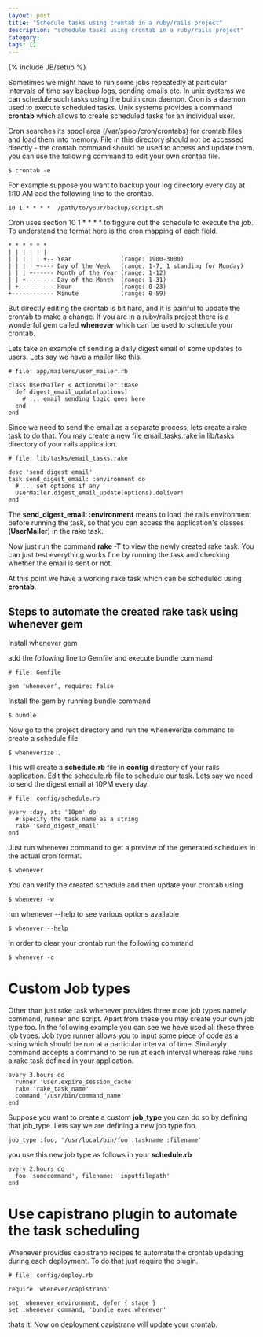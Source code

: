 ```yaml
---
layout: post
title: "Schedule tasks using crontab in a ruby/rails project"
description: "schedule tasks using crontab in a ruby/rails project"
category:
tags: []
---
```

{% include JB/setup %}

Sometimes we might have to run some jobs repeatedly at particular intervals of time say backup logs, sending emails etc. In unix systems we can schedule such tasks using the buitin cron daemon. Cron is a daemon used to execute scheduled tasks. Unix systems provides a command **crontab** which allows to create scheduled tasks for an individual user.

Cron  searches  its  spool area (/var/spool/cron/crontabs) for crontab files and load them into memory.  File in this directory should not be accessed directly - the crontab command should be used to access and update them. you can use the following command to edit your own crontab file.

    $ crontab -e

For example suppose you want to backup your log directory every day at 1:10 AM add the following line to the crontab.

    10 1 * * * *  /path/to/your/backup/script.sh

Cron uses section 10 1 * * * * to figgure out the schedule to execute the job. To understand the format here is the cron mapping of each field.

    * * * * * *
    | | | | | |
    | | | | | +-- Year              (range: 1900-3000)
    | | | | +---- Day of the Week   (range: 1-7, 1 standing for Monday)
    | | | +------ Month of the Year (range: 1-12)
    | | +-------- Day of the Month  (range: 1-31)
    | +---------- Hour              (range: 0-23)
    +------------ Minute            (range: 0-59)

But directly editing the crontab is bit hard, and it is painful to update the crontab to make a change. If you are in a ruby/rails project there is a wonderful gem called **whenever** which can be used to schedule your crontab.

Lets take an example of sending a daily digest email of some updates to users. Lets say we have a mailer like this.

    # file: app/mailers/user_mailer.rb

    class UserMailer < ActionMailer::Base
      def digest_email_update(options)
        # ... email sending logic goes here
      end
    end

Since we need to send the email as a separate process, lets create a rake task to do that. You may create a new file email_tasks.rake in lib/tasks directory of your rails application.

    # file: lib/tasks/email_tasks.rake

    desc 'send digest email'
    task send_digest_email: :environment do
      # ... set options if any
      UserMailer.digest_email_update(options).deliver!
    end

The **send_digest_email: :environment** means to load the rails environment before running the task, so that you can access the application's classes (**UserMailer**) in the rake task.

Now just run the command **rake -T** to view the newly created rake task. You can just test everything works fine by running the task and checking whether the email is sent or not.

At this point we have a working rake task which can be scheduled using **crontab**.

## Steps to automate the created rake task using whenever gem

Install whenever gem

add the following line to Gemfile and execute bundle command

    # file: Gemfile

    gem 'whenever', require: false

Install the gem by running bundle command

    $ bundle

Now go to the project directory and run the wheneverize command to create a schedule file

    $ wheneverize .

This will create a **schedule.rb** file in **config** directory of your rails application.
Edit the schedule.rb file to schedule our task. Lets say we need to send the digest email at 10PM every day.

    # file: config/schedule.rb

    every :day, at: '10pm' do
      # specify the task name as a string
      rake 'send_digest_email'
    end

Just run whenever command to get a preview of the generated schedules in the actual cron format.

    $ whenever

You can verify the created schedule and then update your crontab using

    $ whenever -w

run whenever --help to see various options available

    $ whenever --help

In order to clear your crontab run the following command

    $ whenever -c

# Custom Job types

Other than just rake task whenever provides three more job types namely command, runner and script. Apart from these you may create your own job type too. In the following example you can see we heve used all these three job types. Job type runner allows you to input some piece of code as a string which should be run at a particular interval of time. Similaryly command accepts a command to be run at each interval whereas rake runs a rake task defined in your application.

    every 3.hours do
      runner 'User.expire_session_cache'
      rake 'rake_task_name'
      command '/usr/bin/command_name'
    end

Suppose you want to create a custom **job_type** you can do so by defining that job_type. Lets say we are defining a new job type foo.

    job_type :foo, '/usr/local/bin/foo :taskname :filename'

you use this new job type as follows in your **schedule.rb**

    every 2.hours do
      foo 'somecommand', filename: 'inputfilepath'
    end

# Use capistrano plugin to automate the task scheduling

Whenever provides capistrano recipes to automate the crontab updating during each deployment. To do that just require the plugin.

    # file: config/deploy.rb

    require 'whenever/capistrano'

    set :whenever_environment, defer { stage }
    set :whenever_command, 'bundle exec whenever'

thats it. Now on deployment capistrano will update your crontab.
